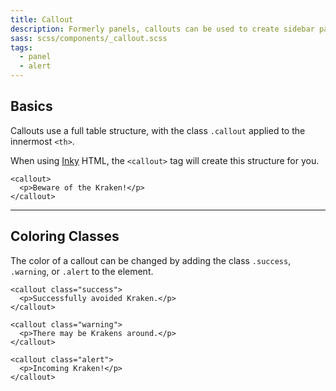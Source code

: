 ```yaml
---
title: Callout
description: Formerly panels, callouts can be used to create sidebar panels or call out important content in an email.
sass: scss/components/_callout.scss
tags:
  - panel
  - alert
---
```


## Basics

Callouts use a full table structure, with the class `.callout` applied to the innermost `<th>`.

When using [Inky](inky.html) HTML, the `<callout>` tag will create this structure for you.

```inky
<callout>
  <p>Beware of the Kraken!</p>
</callout>
```

---

## Coloring Classes

The color of a callout can be changed by adding the class `.success`, `.warning`, or `.alert` to the element.

```inky
<callout class="success">
  <p>Successfully avoided Kraken.</p>
</callout>

<callout class="warning">
  <p>There may be Krakens around.</p>
</callout>

<callout class="alert">
  <p>Incoming Kraken!</p>
</callout>
```
